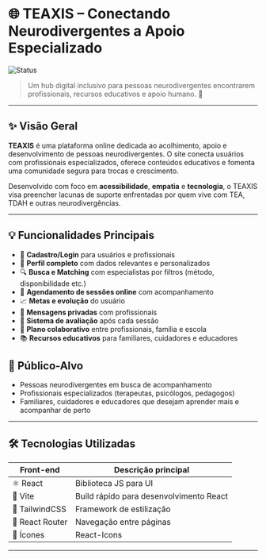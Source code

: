 # 🌐 TEAXIS – Conectando Neurodivergentes a Apoio Especializado

![Status](https://img.shields.io/badge/status-em%20desenvolvimento-blueviolet?style=flat-square)

> Um hub digital inclusivo para pessoas neurodivergentes encontrarem profissionais, recursos educativos e apoio humano. 💙

---

## ✨ Visão Geral

**TEAXIS** é uma plataforma online dedicada ao acolhimento, apoio e desenvolvimento de pessoas neurodivergentes. O site conecta usuários com profissionais especializados, oferece conteúdos educativos e fomenta uma comunidade segura para trocas e crescimento.

Desenvolvido com foco em **acessibilidade**, **empatia** e **tecnologia**, o TEAXIS visa preencher lacunas de suporte enfrentadas por quem vive com TEA, TDAH e outras neurodivergências.

---

## 💡 Funcionalidades Principais

- 🔐 **Cadastro/Login** para usuários e profissionais
- 👤 **Perfil completo** com dados relevantes e personalizados
- 🔍 **Busca e Matching** com especialistas por filtros (método, disponibilidade etc.)
- 📅 **Agendamento de sessões online** com acompanhamento
- 📈 **Metas e evolução** do usuário
- 💬 **Mensagens privadas** com profissionais
- 🌟 **Sistema de avaliação** após cada sessão
- 🧠 **Plano colaborativo** entre profissionais, família e escola
- 📚 **Recursos educativos** para familiares, cuidadores e educadores

## 🎯 Público-Alvo

- Pessoas neurodivergentes em busca de acompanhamento
- Profissionais especializados (terapeutas, psicólogos, pedagogos)
- Familiares, cuidadores e educadores que desejam aprender mais e acompanhar de perto

---

## 🛠️ Tecnologias Utilizadas

| Front-end       | Descrição principal           |
|-----------------|-------------------------------|
| ⚛️ React        | Biblioteca JS para UI          |
| 🚀 Vite         | Build rápido para desenvolvimento React |
| 🎨 TailwindCSS  | Framework de estilização       |
| 🔄 React Router | Navegação entre páginas        |
| 🧩 Ícones       | React-Icons                    |

---
